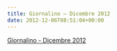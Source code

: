 ```yaml
---
title: Giornalino – Dicembre 2012
date: 2012-12-06T08:51:04+00:00
---
```

[Giornalino - Dicembre 2012](http://www.basketgardolo.it/wp-content/uploads/2012/12/2_2013.pdf)